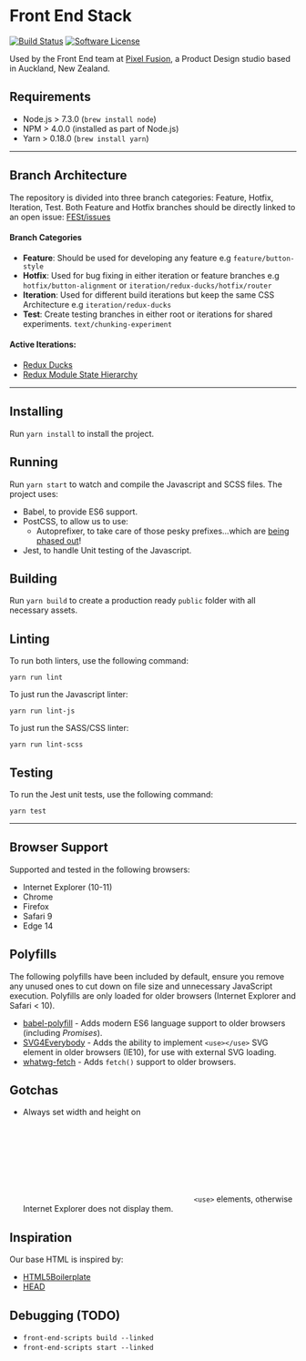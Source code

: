 # Front End Stack

[![Build Status](http://img.shields.io/travis/pixelfusion/front-end-stack/master.svg?style=flat-square)](https://travis-ci.org/pixelfusion/front-end-stack)
[![Software License](https://img.shields.io/badge/license-MIT-brightgreen.svg?style=flat-square)](LICENSE)

Used by the Front End team at [Pixel Fusion](https://pixelfusion.co.nz), a Product Design studio based in Auckland, New Zealand.


## Requirements
- Node.js > 7.3.0 (`brew install node`)
- NPM > 4.0.0 (installed as part of Node.js)
- Yarn > 0.18.0 (`brew install yarn`)

---

## Branch Architecture
The repository is divided into three branch categories: Feature, Hotfix, Iteration, Test. Both Feature and Hotfix branches should be directly linked to an open issue: [FESt/issues](https://github.com/pixelfusion/front-end-stack/issues)

#### Branch Categories
- **Feature**: Should be used for developing any feature e.g `feature/button-style`
- **Hotfix**: Used for bug fixing in either iteration or feature branches e.g `hotfix/button-alignment` or `iteration/redux-ducks/hotfix/router`
- **Iteration**: Used for different build iterations but keep the same CSS Architecture e.g `iteration/redux-ducks`
- **Test**: Create testing branches in either root or iterations for shared experiments. `text/chunking-experiment`

#### Active Iterations:
- [Redux Ducks](https://github.com/pixelfusion/front-end-stack/tree/iteration/redux-ducks)
- [Redux Module State Hierarchy](https://github.com/pixelfusion/front-end-stack/tree/iteration/redux-module-state-hierarchy)

---

## Installing
Run `yarn install` to install the project.


## Running
Run `yarn start` to watch and compile the Javascript and SCSS files. The project uses:

- Babel, to provide ES6 support.
- PostCSS, to allow us to use:
    - Autoprefixer, to take care of those pesky prefixes...which are [being phased out](https://webkit.org/blog/6131/updating-our-prefixing-policy/)!
- Jest, to handle Unit testing of the Javascript.


## Building
Run `yarn build` to create a production ready `public` folder with all necessary assets.


## Linting
To run both linters, use the following command:

	yarn run lint

To just run the Javascript linter:

	yarn run lint-js

To just run the SASS/CSS linter:

	yarn run lint-scss


## Testing
To run the Jest unit tests, use the following command:

	yarn test

---

## Browser Support
Supported and tested in the following browsers:

- Internet Explorer (10-11)
- Chrome
- Firefox
- Safari 9
- Edge 14


## Polyfills
The following polyfills have been included by default, ensure you remove any unused ones to cut down on file size and unnecessary JavaScript execution. Polyfills are only loaded for older browsers (Internet Explorer and Safari < 10).

- [babel-polyfill](https://babeljs.io/docs/usage/polyfill/) - Adds modern ES6 language support to older browsers (including *Promises*).
- [SVG4Everybody](https://github.com/jonathantneal/svg4everybody) - Adds the ability to implement `<use></use>` SVG element in older browsers (IE10), for use with external SVG loading.
- [whatwg-fetch](https://github.com/github/fetch) - Adds `fetch()` support to older browsers.


## Gotchas
- Always set width and height on <svg> elements which implement external `<use>` elements, otherwise Internet Explorer does not display them.


## Inspiration
Our base HTML is inspired by:

- [HTML5Boilerplate](https://github.com/h5bp/html5-boilerplate)
- [HEAD](https://github.com/joshbuchea/HEAD)


## Debugging (TODO)

- `front-end-scripts build --linked`
- `front-end-scripts start --linked`
